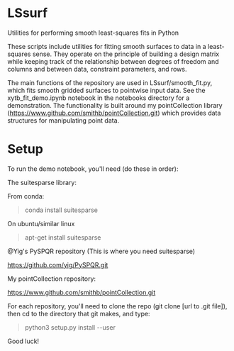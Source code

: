 # LSsurf
Utilities for performing smooth least-squares fits in Python

These scripts include utilities for fitting smooth surfaces to data in a least-squares sense.  They operate on the principle of building a design matrix while keeping track of the relationship between degrees of freedom and columns and between data, constraint parameters, and rows.

The main functions of the repository are used in LSsurf/smooth_fit.py, which fits smooth gridded surfaces to pointwise input data.  See the xytb_fit_demo.ipynb notebook in the notebooks directory for a demonstration.  The functionality is built around my pointCollection library (https://www.github.com/smithb/pointCollection.git) which provides data structures for manipulating point data.


# Setup

To run the demo notebook, you'll need (do these in order):

The suitesparse library:

From conda:

> conda install suitesparse

On ubuntu/similar linux

> apt-get install suitesparse

@Yig's PySPQR repository (This is where you need suitesparse)

https://github.com/yig/PySPQR.git

My pointCollection repository:

https://www.github.com/smithb/pointCollection.git

For each repository, you'll need to clone the repo (git clone [url to .git file]), then cd to the 
directory that git makes, and type:

> python3 setup.py install --user 

Good luck!
